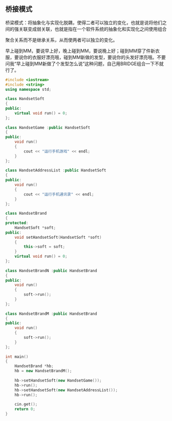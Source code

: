 ## 桥接模式

桥梁模式：将抽象化与实现化脱耦，使得二者可以独立的变化，也就是说将他们之间的强关联变成弱关联，也就是指在一个软件系统的抽象化和实现化之间使用组合   

聚合关系而不是继承关系，从而使两者可以独立的变化。  

早上碰到MM，要说早上好，晚上碰到MM，要说晚上好；碰到MM穿了件新衣服，要说你的衣服好漂亮哦，碰到MM新做的发型，要说你的头发好漂亮哦。不要问我“早上碰到MM新做了个发型怎么说”这种问题，自己用BRIDGE组合一下不就行了。

```C++
#include <iostream>  
#include <string>  
using namespace std;  
  
class HandsetSoft  
{  
public:  
    virtual void run() = 0;  
};  
  
class HandsetGame :public HandsetSoft  
{  
public:  
    void run()  
    {  
        cout << "运行手机游戏" << endl;  
    }  
};  
  
class HandsetAddressList :public HandsetSoft  
{  
public:  
    void run()  
    {  
        cout << "运行手机通讯录" << endl;  
    }  
};  
  
class HandsetBrand  
{  
protected:  
    HandsetSoft *soft;  
public:  
    void setHandsetSoft(HandsetSoft *soft)  
    {  
        this->soft = soft;  
    }  
    virtual void run() = 0;  
};  
  
class HandsetBrandN :public HandsetBrand  
{  
public:  
    void run()  
    {  
        soft->run();  
    }  
};  
  
class HandsetBrandM :public HandsetBrand  
{  
public:  
    void run()  
    {  
        soft->run();  
    }  
};  
  
int main()  
{  
    HandsetBrand *hb;  
    hb = new HandsetBrandM();  
  
    hb->setHandsetSoft(new HandsetGame());  
    hb->run();  
    hb->setHandsetSoft(new HandsetAddressList());  
    hb->run();  
  
    cin.get();  
    return 0;  
}  
```